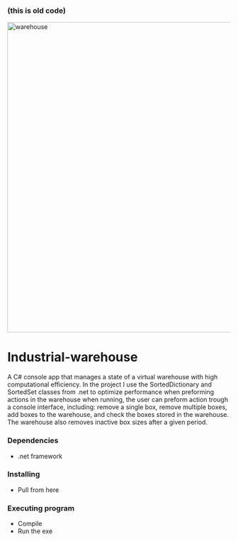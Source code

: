 ### (this is old code)

<img align="center" alt="warehouse" width="700px" style="padding-right:10px;" src="https://3pllinks.com/wp-content/uploads/2022/09/empty-warehouse-storage-distribution-centers_41470-4881.jpg" />  

# Industrial-warehouse
A C# console app that manages a state of a virtual warehouse with high computational efficiency.
In the project I use the SortedDictionary and SortedSet classes from .net to optimize performance when preforming actions in the warehouse
when running, the user can preform action trough a console interface, including: remove a single box, 
remove multiple boxes, add boxes to the warehouse, and check the boxes stored in the warehouse. The warehouse also removes inactive box sizes after a given period.

### Dependencies
* .net framework

### Installing
* Pull from here

### Executing program

* Compile
* Run the exe

